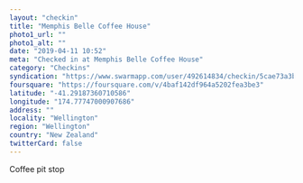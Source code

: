 ```yaml
---
layout: "checkin"
title: "Memphis Belle Coffee House"
photo1_url: ""
photo1_alt: ""
date: "2019-04-11 10:52"
meta: "Checked in at Memphis Belle Coffee House"
category: "Checkins"
syndication: "https://www.swarmapp.com/user/492614834/checkin/5cae73a3bfc6d0002c6a2160"
foursquare: "https://foursquare.com/v/4baf142df964a5202fea3be3"
latitude: "-41.29187360710586"
longitude: "174.77747000907686"
address: ""
locality: "Wellington"
region: "Wellington"
country: "New Zealand"
twitterCard: false
---
```

Coffee pit stop
